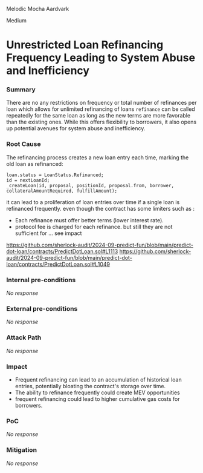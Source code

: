 Melodic Mocha Aardvark

Medium

# Unrestricted Loan Refinancing Frequency Leading to System Abuse and Inefficiency

### Summary

There are no  any restrictions on frequency or total number of refinances per loan which  allows for unlimited refinancing of loans
 `refinance`  can be called repeatedly for the same loan as long as the new terms are more favorable than the existing ones. While this offers flexibility to borrowers, it also opens up potential avenues for system abuse and inefficiency.

### Root Cause

The refinancing process creates a new loan entry each time, marking the old loan as refinanced:
```solidity
loan.status = LoanStatus.Refinanced;
id = nextLoanId;
_createLoan(id, proposal, positionId, proposal.from, borrower, collateralAmountRequired, fulfillAmount);

```
it can lead to a proliferation of loan entries over time if a single loan is refinanced frequently.
even though the contract has some limiters such as :
- Each refinance must offer better terms (lower interest rate).
- protocol fee is charged for each refinance.
but still they are not sufficient for ... see impact 

https://github.com/sherlock-audit/2024-09-predict-fun/blob/main/predict-dot-loan/contracts/PredictDotLoan.sol#L1113
https://github.com/sherlock-audit/2024-09-predict-fun/blob/main/predict-dot-loan/contracts/PredictDotLoan.sol#L1049

### Internal pre-conditions

_No response_

### External pre-conditions

_No response_

### Attack Path

_No response_

### Impact

- Frequent refinancing can lead to an accumulation of historical loan entries, potentially bloating the contract's storage over time.
- The ability to refinance frequently could create MEV opportunities
- frequent refinancing could lead to higher cumulative gas costs for borrowers.

### PoC

_No response_

### Mitigation

_No response_